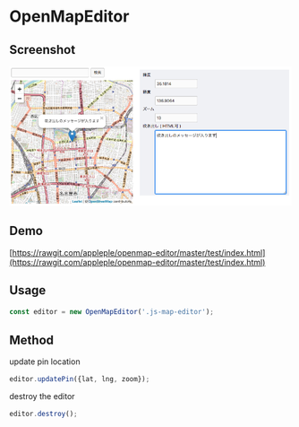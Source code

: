 # OpenMapEditor

## Screenshot

![](./screenshot.png)

## Demo

[https://rawgit.com/appleple/openmap-editor/master/test/index.html](https://rawgit.com/appleple/openmap-editor/master/test/index.html)

## Usage

```js
const editor = new OpenMapEditor('.js-map-editor');
```

## Method

update pin location

```js
editor.updatePin({lat, lng, zoom});
```

destroy the editor

```js
editor.destroy();
```

